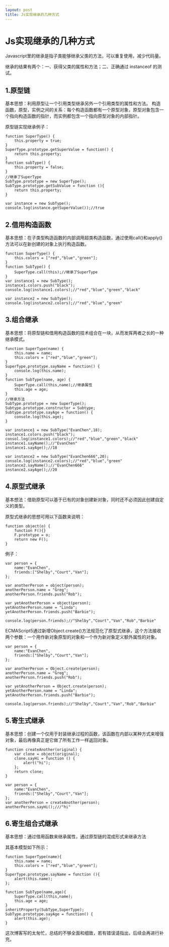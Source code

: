 ```yaml
---
layout: post
title: Js实现继承的几种方式  
---
```


# Js实现继承的几种方式 

Javascript里的继承是指子类能够继承父类的方法，可以重复使用，减少代码量。

继承的结果有两个：一、获得父类的属性和方法；二、正确通过 instanceof 的测试。



## 1.原型链

基本思想：利用原型让一个引用类型继承另外一个引用类型的属性和方法。
构造函数，原型，实例之间的关系：每个构造函数都有一个原型对象，原型对象包含一个指向构造函数的指针，而实例都包含一个指向原型对象的内部指针。

原型链实现继承例子：

```
function SuperType() {
    this.property = true;
}
SuperType.prototype.getSuperValue = function() {
    return this.property;
}
function subType() {
    this.property = false;
}
//继承了SuperType
SubType.prototype = new SuperType();
SubType.prototype.getSubValue = function (){
    return this.property;
}

var instance = new SubType();
console.log(instance.getSuperValue());//true
```

## 2.借用构造函数

基本思想：在子类型构造函数的内部调用超类构造函数，通过使用call()和apply()方法可以在新创建的对象上执行构造函数。


```
function SuperType() {
    this.colors = ["red","blue","green"];
}
function SubType() {
    SuperType.call(this);//继承了SuperType
}
var instance1 = new SubType();
instance1.colors.push("black");
console.log(instance1.colors);//"red","blue","green","black"

var instance2 = new SubType();
console.log(instance2.colors);//"red","blue","green"

```


## 3.组合继承

基本思想：将原型链和借用构造函数的技术组合在一块，从而发挥两者之长的一种继承模式。

```
function SuperType(name) {
    this.name = name;
    this.colors = ["red","blue","green"];
}
SuperType.prototype.sayName = function() {
    console.log(this.name);
}
function SubType(name, age) {
    SuperType.call(this,name);//继承属性
    this.age = age;
}
//继承方法
SubType.prototype = new SuperType();
Subtype.prototype.constructor = Subtype;
Subtype.prototype.sayAge = function() {
    console.log(this.age);
}

var instance1 = new SubType("EvanChen",18);
instance1.colors.push("black");
consol.log(instance1.colors);//"red","blue","green","black"
instance1.sayName();//"EvanChen"
instance1.sayAge();//18

var instance2 = new SubType("EvanChen666",20);
console.log(instance2.colors);//"red","blue","green"
instance2.sayName();//"EvanChen666"
instance2.sayAge();//20
```


## 4.原型式继承

基本想法：借助原型可以基于已有的对象创建新对象，同时还不必须因此创建自定义的类型。


原型式继承的思想可用以下函数来说明：

```
function object(o) {
    function F(){}
    F.prototype = o;
    return new F();
}
```

例子：

```
var person = {
    name:"EvanChen",
    friends:["Shelby","Court","Van"];
};

var anotherPerson = object(person);
anotherPerson.name = "Greg";
anotherPerson.friends.push("Rob");

var yetAnotherPerson = object(person);
yetAnotherPerson.name = "Linda";
yetAnotherPerson.friends.push("Barbie");

console.log(person.friends);//"Shelby","Court","Van","Rob","Barbie"
```

ECMAScript5通过新增Object.create()方法规范化了原型式继承，这个方法接收两个参数：一个用作新对象原型的对象和一个作为新对象定义额外属性的对象。

```
var person = {
    name:"EvanChen",
    friends:["Shelby","Court","Van"];
};

var anotherPerson = Object.create(person);
anotherPerson.name = "Greg";
anotherPerson.friends.push("Rob");

var yetAnotherPerson = Object.create(person);
yetAnotherPerson.name = "Linda";
yetAnotherPerson.friends.push("Barbie");

console.log(person.friends);//"Shelby","Court","Van","Rob","Barbie"
```


## 5.寄生式继承

基本思想：创建一个仅用于封装继承过程的函数，该函数在内部以某种方式来增强对象，最后再像真正是它做了所有工作一样返回对象。

```
function createAnother(original) {
    var clone = object(original);
    clone.sayHi = function () {
        alert("hi");
    };
    return clone;
}

var person = {
    name:"EvanChen",
    friends:["Shelby","Court","Van"];
};
var anotherPerson = createAnother(person);
anotherPerson.sayHi();///"hi"
```

## 6.寄生组合式继承

基本思想：通过借用函数来继承属性，通过原型链的混成形式来继承方法

其基本模型如下所示：

```
function SuperType(name){
    this.name = name;
    this.colors = ["red","blue","green"];
}
SuperType.prototype.sayName = function (){
    alert(this.name);
};

function SubType(name,age){
    SuperType.call(this,name);
    this.age = age;
}
inheritProperty(SubType,SuperType);
SubType.prototype.sayAge = function() {
    alert(this.age);
}
```




这次博客写的太匆忙，总结的不够全面和细致，若有错误请指出，后续会再进行补充。
